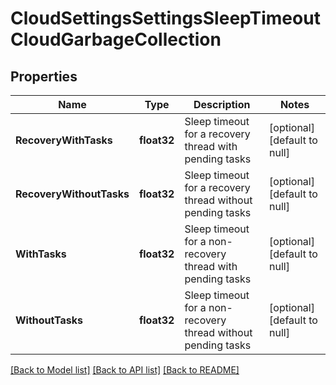 # CloudSettingsSettingsSleepTimeoutCloudGarbageCollection

## Properties
Name | Type | Description | Notes
------------ | ------------- | ------------- | -------------
**RecoveryWithTasks** | **float32** | Sleep timeout for a recovery thread with pending tasks | [optional] [default to null]
**RecoveryWithoutTasks** | **float32** | Sleep timeout for a recovery thread without pending tasks | [optional] [default to null]
**WithTasks** | **float32** | Sleep timeout for a non-recovery thread with pending tasks | [optional] [default to null]
**WithoutTasks** | **float32** | Sleep timeout for a non-recovery thread without pending tasks | [optional] [default to null]

[[Back to Model list]](../README.md#documentation-for-models) [[Back to API list]](../README.md#documentation-for-api-endpoints) [[Back to README]](../README.md)


